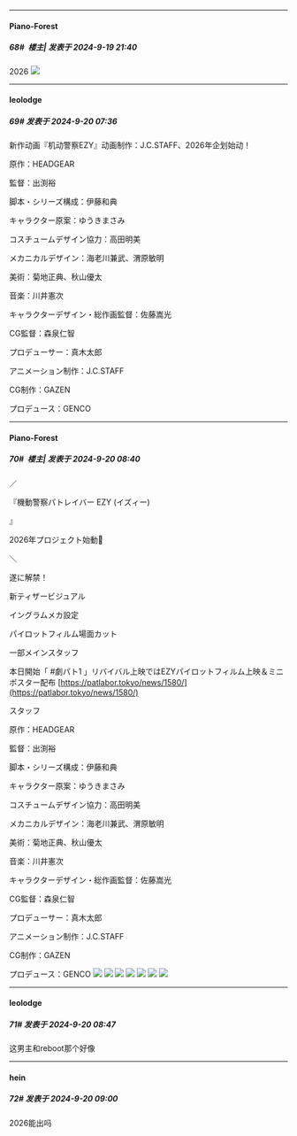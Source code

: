 ﻿
*****

####  Piano-Forest  
##### 68#         楼主| 发表于 2024-9-19 21:40

2026
<img src="https://p.sda1.dev/19/4206bb86276fe0ccfd9dee32c3b4e9e8/006SCGqIgy1httbxwsz50j316f0u5wjt.jpg" referrerpolicy="no-referrer">


*****

####  leolodge  
##### 69#       发表于 2024-9-20 07:36

新作动画『机动警察EZY』动画制作：J.C.STAFF、2026年企划始动！

原作：HEADGEAR

監督：出渕裕

脚本・シリーズ構成：伊藤和典

キャラクター原案：ゆうきまさみ

コスチュームデザイン協力：高田明美

メカニカルデザイン：海老川兼武、渭原敏明

美術：菊地正典、秋山優太

音楽：川井憲次

キャラクターデザイン・総作画監督：佐藤嵩光

CG監督：森泉仁智

プロデューサー：真木太郎

アニメーション制作：J.C.STAFF

CG制作：GAZEN

プロデュース：GENCO


*****

####  Piano-Forest  
##### 70#         楼主| 发表于 2024-9-20 08:40

／

『機動警察パトレイバー EZY (イズィー)

』

2026年プロジェクト始動🚨

＼

遂に解禁！

新ティザービジュアル

イングラムメカ設定

パイロットフィルム場面カット

一部メインスタッフ

本日開始「 #劇パト1 」リバイバル上映ではEZYパイロットフィルム上映＆ミニポスター配布
[https://patlabor.tokyo/news/1580/](https://patlabor.tokyo/news/1580/)

スタッフ

原作：HEADGEAR

監督：出渕裕

脚本・シリーズ構成：伊藤和典

キャラクター原案：ゆうきまさみ

コスチュームデザイン協力：高田明美

メカニカルデザイン：海老川兼武、渭原敏明

美術：菊地正典、秋山優太

音楽：川井憲次

キャラクターデザイン・総作画監督：佐藤嵩光

CG監督：森泉仁智

プロデューサー：真木太郎

アニメーション制作：J.C.STAFF

CG制作：GAZEN

プロデュース：GENCO
<img src="https://p.sda1.dev/19/94a0c608b1165406dec6dcc174dd2cb8/01 _1_.jpg" referrerpolicy="no-referrer">
<img src="https://p.sda1.dev/19/704af18af313b84e442f7de1de7e4a74/20240920_083750.jpg" referrerpolicy="no-referrer">
<img src="https://p.sda1.dev/19/4d83c8cd218b5b3d00b3d0bbad7df4cc/02.jpg" referrerpolicy="no-referrer">
<img src="https://p.sda1.dev/19/15101c53e04ccba779e91df47d765938/03 _2_.jpg" referrerpolicy="no-referrer">
<img src="https://p.sda1.dev/19/cac52f04ae4e6309c32efde29f7b00e2/04.jpg" referrerpolicy="no-referrer">
<img src="https://p.sda1.dev/19/d3e236c7a9590494b73cf219c6c9353f/05 _1_.jpg" referrerpolicy="no-referrer">
<img src="https://p.sda1.dev/19/f7b844b3f238cb03422b689c8739e2fb/06.jpg" referrerpolicy="no-referrer">


*****

####  leolodge  
##### 71#       发表于 2024-9-20 08:47

这男主和reboot那个好像


*****

####  hein  
##### 72#       发表于 2024-9-20 09:00

2026能出吗

